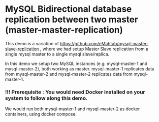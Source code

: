 # MySQL Bidirectional database replication between two master (master-master-replication)

This demo is a variation of https://github.com/eMahtab/mysql-master-slave-replication , where we had setup Master Slave replication from a single mysql master to a single mysql slave/replica.

In this demo we setup two MySQL instances (e.g. mysql-master-1 and mysql-master-2), both working as master. mysql-master-1 replicates data from mysql-master-2 and mysql-master-2 replicates data from mysql-master-1.

### !!! Prerequisite : You would need Docker installed on your system to follow along this demo.

We would run both mysql-master-1 and mysql-master-2 as docker containers, using docker compose.



